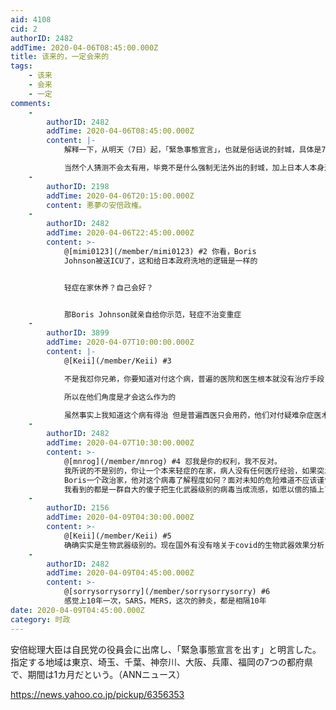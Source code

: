 ```yaml
---
aid: 4108
cid: 2
authorID: 2482
addTime: 2020-04-06T08:45:00.000Z
title: 该来的，一定会来的
tags:
    - 该来
    - 会来
    - 一定
comments:
    -
        authorID: 2482
        addTime: 2020-04-06T08:45:00.000Z
        content: |-
            解释一下，从明天（7日）起，「緊急事態宣言」，也就是俗话说的封城，具体是7个地方 東京、埼玉、千葉、神奈川、大阪、兵庫、福岡

            当然个人猜测不会太有用，毕竟不是什么强制无法外出的封城，加上日本人本身过于轻忽疫情，基本不会太有用。
    -
        authorID: 2198
        addTime: 2020-04-06T20:15:00.000Z
        content: 悪夢の安倍政権。
    -
        authorID: 2482
        addTime: 2020-04-06T22:45:00.000Z
        content: >-
            @[mimi0123](/member/mimi0123) #2 你看，Boris
            Johnson被送ICU了，这和给日本政府洗地的逻辑是一样的


            轻症在家休养？自己会好？


            那Boris Johnson就亲自给你示范，轻症不治变重症
    -
        authorID: 3899
        addTime: 2020-04-07T10:00:00.000Z
        content: |-
            @[Keii](/member/Keii) #3

            不是我怼你兄弟，你要知道对付这个病，普遍的医院和医生根本就没有治疗手段 也就是说去了医院也没法治

            所以在他们角度是才会这么作为的

            虽然事实上我知道这个病有得治 但是普遍西医只会用药，他们对付疑难杂症医术也不高明，他们不知道有什么对付的办法 因为他们其实也很无知
    -
        authorID: 2482
        addTime: 2020-04-07T10:30:00.000Z
        content: >-
            @[mnrog](/member/mnrog) #4 怼我是你的权利，我不反对。
            我所说的不是别的，你让一个本来轻症的在家，病人没有任何医疗经验，如果突发情况如何解决？在医院尚且可以插管。另外轻症和无症状都会传染，这如何解决？
            Boris一个政治家，他对这个病毒了解程度如何？面对未知的危险难道不应该谨慎小心吗？
            我看到的都是一群自大的傻子把生化武器级别的病毒当成流感，如愿以偿的插上了管
    -
        authorID: 2156
        addTime: 2020-04-09T04:30:00.000Z
        content: >-
            @[Keii](/member/Keii) #5
            确确实实是生物武器级别的。现在国外有没有啥关于covid的生物武器效果分析？我感觉这东西以后恐怕年年都要来一遍了。
    -
        authorID: 2482
        addTime: 2020-04-09T04:45:00.000Z
        content: >-
            @[sorrysorrysorry](/member/sorrysorrysorry) #6
            感觉上10年一次，SARS，MERS，这次的肺炎，都是相隔10年
date: 2020-04-09T04:45:00.000Z
category: 时政
---
```


安倍総理大臣は自民党の役員会に出席し、「緊急事態宣言を出す」と明言した。指定する地域は東京、埼玉、千葉、神奈川、大阪、兵庫、福岡の7つの都府県で、期間は1カ月だという。（ANNニュース）

https://news.yahoo.co.jp/pickup/6356353
